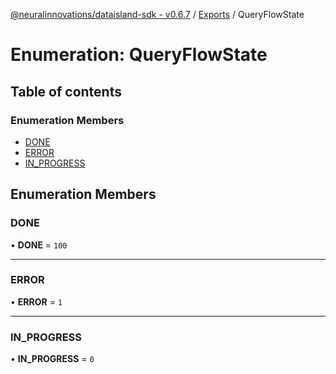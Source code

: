 [@neuralinnovations/dataisland-sdk - v0.6.7](../../README.md) / [Exports](../modules.md) / QueryFlowState

# Enumeration: QueryFlowState

## Table of contents

### Enumeration Members

- [DONE](QueryFlowState.md#done)
- [ERROR](QueryFlowState.md#error)
- [IN\_PROGRESS](QueryFlowState.md#in_progress)

## Enumeration Members

### DONE

• **DONE** = ``100``

___

### ERROR

• **ERROR** = ``1``

___

### IN\_PROGRESS

• **IN\_PROGRESS** = ``0``
